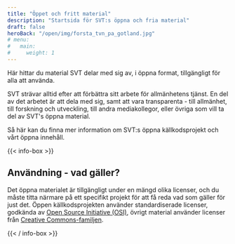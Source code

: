 ```yaml
---
title: "Öppet och fritt material"
description: "Startsida för SVT:s öppna och fria material"
draft: false
heroBack: "/open/img/forsta_tvn_pa_gotland.jpg"
# menu:
#   main:
#     weight: 1
---
```


Här hittar du material SVT delar med sig av, i öppna format, tillgängligt för alla att använda.

SVT strävar alltid efter att förbättra sitt arbete för allmänhetens tjänst. En del av det arbetet är att dela med sig, samt att vara transparenta - till allmänhet, till forskning och utveckling, till andra mediakollegor, eller övriga som vill ta del av SVT's öppna material.

Så här kan du finna mer information om SVT:s öppna källkodsprojekt och vårt öppna innehåll.

{{< info-box >}}

## Användning - vad gäller?

Det öppna materialet är tillgängligt under en mängd olika licenser, och du måste titta närmare på ett specifikt projekt för att få reda vad som gäller för just det. Öppen källkodsprojekten använder standardiserade licenser, godkända av [Open Source Initiative (OSI)](https://opensource.org/), övrigt material använder licenser från [Creative Commons-familjen](https://creativecommons.org/).

{{< / info-box >}}
